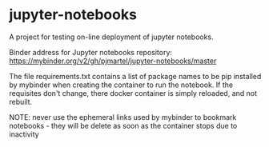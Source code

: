 # jupyter-notebooks
A project for testing on-line deployment of jupyter notebooks.

Binder address for Jupyter notebooks repository:
https://mybinder.org/v2/gh/pjmartel/jupyter-notebooks/master

The file requirements.txt contains a list of package names 
to be pip installed by mybinder when creating the container
to run the notebook. If the requisites don't change, there
docker container is simply reloaded, and not rebuilt.

NOTE: never use the ephemeral links used by mybinder to bookmark
notebooks - they will be delete as soon as the container stops due
to inactivity


